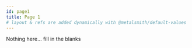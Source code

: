 ```yaml
---
id: page1
title: Page 1
# layout & refs are added dynamically with @metalsmith/default-values
---
```


Nothing here... fill in the blanks
